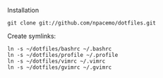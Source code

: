 Installation

    git clone git://github.com/npacemo/dotfiles.git

Create symlinks:

    ln -s ~/dotfiles/bashrc ~/.bashrc
    ln -s ~/dotfiles/profile ~/.profile
    ln -s ~/dotfiles/vimrc ~/.vimrc
    ln -s ~/dotfiles/gvimrc ~/.gvimrc

